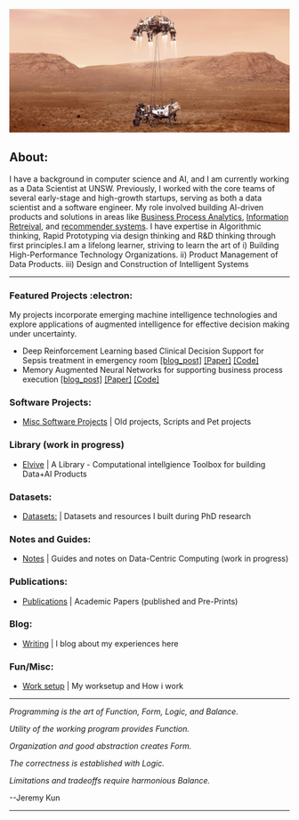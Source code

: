 
![Alt text](nasa_rover.png)

##  About:

I have a background in computer science and AI, and I am currently working as a Data Scientist at UNSW. Previously, I worked with the core teams of several early-stage and high-growth startups, serving as both a data scientist and a software engineer. My role involved building AI-driven products and solutions in areas like [Business Process Analytics](https://www.asjadk.com/deepprocess/), [Information Retreival](https://www.asjadk.com/semantic_search/), and [recommender systems](https://www.asjadk.com/music/). I have expertise in Algorithmic thinking, Rapid Prototyping via design thinking and R&D thinking through first principles.I am a lifelong learner, striving to learn the art of i) Building High-Performance Technology Organizations. ii) Product Management of Data Products. iii) Design and Construction of Intelligent Systems

----

### Featured Projects  :electron:	

My projects incorporate emerging machine intelligence technologies and explore applications of augmented intelligence for effective decision making under uncertainty.

- Deep Reinforcement Learning based Clinical Decision Support for Sepsis treatment in emergency room  [[blog_post]](https://www.asjadk.com/decision_support/) [[Paper]](https://link.springer.com/chapter/10.1007/978-3-030-91431-8_2) [[Code]](https://github.com/asjad99/MIMIC_RL_COACH)
- Memory Augmented Neural Networks for supporting business process execution [[blog_post]](https://www.asjadk.com/deepprocess/) [[Paper]](https://link.springer.com/chapter/10.1007/978-3-030-91431-8_2) [[Code]](https://www.github.com/asjad99/DeepProcess)


### Software Projects: 

- [Misc Software Projects](https://github.com/asjad99/software_directory/blob/main/README.md)  | Old projects, Scripts and Pet projects 


### Library  (work in progress)
- [Elvive](https://github.com/asjad99/Elvive) | A Library - Computational intellgience Toolbox for building Data+AI Products 


### Datasets: 
- [Datasets:](https://www.kaggle.com/asjad99) | Datasets and resources I built during PhD research

### Notes and Guides: 
- [Notes](https://github.com/asjad99/knowledge_base) | Guides and notes on Data-Centric Computing (work in progress)  

### Publications: 
- [Publications](https://scholar.google.com.au/citations?user=3dLAqxwAAAAJ&hl=en&oi=sra) | Academic Papers (published and Pre-Prints)

### Blog:
- [Writing](https://www.asjadk.com/) |  I blog about my experiences here 

### Fun/Misc: 
- [Work setup](https://github.com/asjad99/software_directory/blob/main/pc_build.md) | My worksetup and How i work 

-----------

*Programming is the art of Function, Form, Logic, and Balance.*

*Utility of the working program provides Function.*

*Organization and good abstraction creates Form.*

*The correctness is established with Logic.*

*Limitations and tradeoffs require harmonious Balance.*

--Jeremy Kun



-----------


<!---
 Systems Programming Rust (OS + databases)

Databases, 
http://www.gotw.ca/publications/concurrency-ddj.htm
https://news.ycombinator.com/item?id=27647079
-->


<!-- Moonshots: 
https://github.com/ossu/computer-science#readme
Human-level concept learning through probabilistic program induction
Going deep into langauge, reinforcement learning 
<a href="">
  <img align="center" src="https://github-readme-streak-stats.herokuapp.com/?user=asjad99&theme=blue-green" />
</a>
<!-- 
https://www.cs.cornell.edu/jeh/book.pdf
https://web.stanford.edu/class/cs168/index.html
- BDI systems 

<!--unity ant simulation
https://www.youtube.com/watch?v=X-iSQQgOd1A

<!-- inspiration: 
https://paperswithcode.com/sota
also see data products and newsletters: 
<!-- 
-



"A person often meets his destiny on the road he took to avoid it."

*“If you want to build a ship, don't drum up the men to gather wood, divide the work, and give orders. Instead, teach them to yearn for the vast and endless sea.”*
--->





